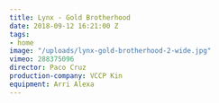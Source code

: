```yaml
---
title: Lynx - Gold Brotherhood
date: 2018-09-12 16:21:00 Z
tags:
- home
image: "/uploads/lynx-gold-brotherhood-2-wide.jpg"
vimeo: 288375096
director: Paco Cruz
production-company: VCCP Kin
equipment: Arri Alexa
---
```


